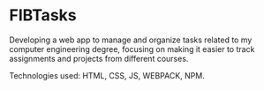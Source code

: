# FIBTasks
Developing a web app to manage and organize tasks related to my computer engineering degree, focusing on making it easier to track assignments and projects from different courses.


Technologies used: HTML, CSS, JS, WEBPACK, NPM.
